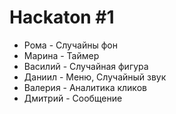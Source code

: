 # Hackaton #1

- Рома - Случайны фон
- Марина - Таймер
- Василий - Случайная фигура
- Даниил - Меню, Случайный звук
- Валерия - Аналитика кликов
- Дмитрий - Сообщение

